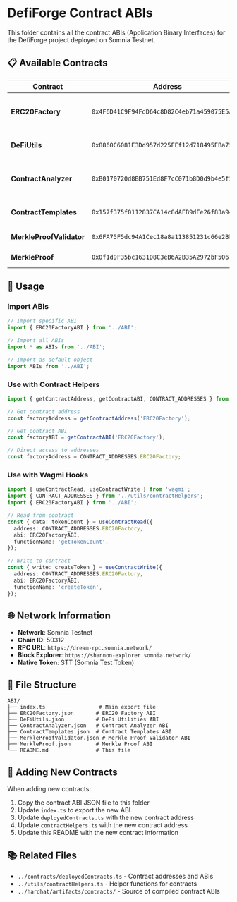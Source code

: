 # DefiForge Contract ABIs

This folder contains all the contract ABIs (Application Binary Interfaces) for the DefiForge project deployed on Somnia Testnet.

## 📋 **Available Contracts**

| Contract | Address | Description |
|----------|---------|-------------|
| **ERC20Factory** | `0x4F6D41C9F94FdD64c8D82C4eb71a459075E5Ae57` | Factory for creating ERC20 tokens |
| **DeFiUtils** | `0x8860C6081E3Dd957d225FEf12d718495EBa75255` | DeFi calculation utilities |
| **ContractAnalyzer** | `0xB0170720d8BB751Ed8F7cC071b8D0d9b4e5f501F` | Smart contract analysis tools |
| **ContractTemplates** | `0x157f375f0112837CA14c8dAFB9dFe26f83a94634` | Reusable contract templates |
| **MerkleProofValidator** | `0x6FA75F5dc94A1Cec18a8a113851231c66e2Bb90f` | Merkle proof validation |
| **MerkleProof** | `0x0f1d9F35bc1631D8C3eB6A2B35A2972bF5061E53` | Merkle tree management |

## 🚀 **Usage**

### Import ABIs

```typescript
// Import specific ABI
import { ERC20FactoryABI } from '../ABI';

// Import all ABIs
import * as ABIs from '../ABI';

// Import as default object
import ABIs from '../ABI';
```

### Use with Contract Helpers

```typescript
import { getContractAddress, getContractABI, CONTRACT_ADDRESSES } from '../utils/contractHelpers';

// Get contract address
const factoryAddress = getContractAddress('ERC20Factory');

// Get contract ABI
const factoryABI = getContractABI('ERC20Factory');

// Direct access to addresses
const factoryAddress = CONTRACT_ADDRESSES.ERC20Factory;
```

### Use with Wagmi Hooks

```typescript
import { useContractRead, useContractWrite } from 'wagmi';
import { CONTRACT_ADDRESSES } from '../utils/contractHelpers';
import { ERC20FactoryABI } from '../ABI';

// Read from contract
const { data: tokenCount } = useContractRead({
  address: CONTRACT_ADDRESSES.ERC20Factory,
  abi: ERC20FactoryABI,
  functionName: 'getTokenCount',
});

// Write to contract
const { write: createToken } = useContractWrite({
  address: CONTRACT_ADDRESSES.ERC20Factory,
  abi: ERC20FactoryABI,
  functionName: 'createToken',
});
```

## 🌐 **Network Information**

- **Network**: Somnia Testnet
- **Chain ID**: 50312
- **RPC URL**: `https://dream-rpc.somnia.network/`
- **Block Explorer**: `https://shannon-explorer.somnia.network/`
- **Native Token**: STT (Somnia Test Token)

## 📁 **File Structure**

```
ABI/
├── index.ts                 # Main export file
├── ERC20Factory.json       # ERC20 Factory ABI
├── DeFiUtils.json          # DeFi Utilities ABI
├── ContractAnalyzer.json   # Contract Analyzer ABI
├── ContractTemplates.json  # Contract Templates ABI
├── MerkleProofValidator.json # Merkle Proof Validator ABI
├── MerkleProof.json        # Merkle Proof ABI
└── README.md               # This file
```

## 🔧 **Adding New Contracts**

When adding new contracts:

1. Copy the contract ABI JSON file to this folder
2. Update `index.ts` to export the new ABI
3. Update `deployedContracts.ts` with the new contract address
4. Update `contractHelpers.ts` with the new contract address
5. Update this README with the new contract information

## 📚 **Related Files**

- `../contracts/deployedContracts.ts` - Contract addresses and ABIs
- `../utils/contractHelpers.ts` - Helper functions for contracts
- `../hardhat/artifacts/contracts/` - Source of compiled contract ABIs 